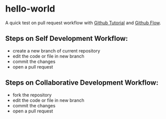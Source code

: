 # hello-world
A quick test on pull request workflow with [Github Tutorial](https://guides.github.com/activities/hello-world/) and [Github Flow](https://guides.github.com/introduction/flow/). 

## Steps on Self Development Workflow:  
- create a new branch of current repository   
- edit the code or file in new branch  
- commit the changes  
- open a pull request  

## Steps on Collaborative Development Workflow:   
- fork the repository   
- edit the code or file in new branch  
- commit the changes   
- open a pull request  

